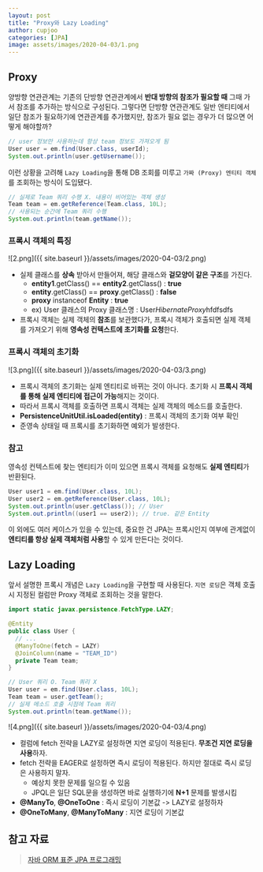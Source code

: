 ```yaml
---
layout: post
title: "Proxy와 Lazy Loading"
author: cupjoo
categories: [JPA]
image: assets/images/2020-04-03/1.png
---
```


## Proxy

양방향 연관관계는 기존의 단방향 연관관계에서 **반대 방향의 참조가 필요할 때** 그때 가서 참조를 추가하는 방식으로 구성된다. 그렇다면 단방향 연관관계도 일반 엔티티에서 일단 참조가 필요하기에 연관관계를 추가했지만, 참조가 필요 없는 경우가 더 많으면 어떻게 해야할까?

```java
// user 정보만 사용하는데 항상 team 정보도 가져오게 됨
User user = em.find(User.class, userId);
System.out.println(user.getUsername());
```

이런 상황을 고려해 `Lazy Loading`을 통해 DB 조회를 미루고 `가짜 (Proxy) 엔티티 객체`를 조회하는 방식이 도입됐다.

```java
// 실제로 Team 쿼리 수행 X. 내용이 비어있는 객체 생성
Team team = em.getReference(Team.class, 10L);
// 사용되는 순간에 Team 쿼리 수행
System.out.println(team.getName());
```

### 프록시 객체의 특징

![2.png]({{ site.baseurl }}/assets/images/2020-04-03/2.png)

- 실제 클래스를 **상속** 받아서 만들어져, 해당 클래스와 **겉모양이 같은 구조**를 가진다.
  - **entity1**.getClass() == **entity2**.getClass() : **true**
  - **entity**.getClass() == **proxy**.getClass() : **false**
  - **proxy** instanceof **Entity** : **true**
  - ex) User 클래스의 Proxy 클래스명 : User$HibernateProxy$hfdfsdfs
- 프록시 객체는 실제 객체의 **참조**를 보관했다가, 프록시 객체가 호출되면 실제 객체를 가져오기 위해 **영속성 컨텍스트에 초기화를 요청**한다.

### 프록시 객체의 초기화

![3.png]({{ site.baseurl }}/assets/images/2020-04-03/3.png)

- 프록시 객체의 초기화는 실제 엔티티로 바뀌는 것이 아니다. 초기화 시 **프록시 객체를 통해 실제 엔티티에 접근이 가능**해지는 것이다.
- 따라서 프록시 객체를 호출하면 프록시 객체는 실제 객체의 메소드를 호출한다.
- **PersistenceUnitUtil.isLoaded(entity)** : 프록시 객체의 초기화 여부 확인
- 준영속 상태일 때 프록시를 초기화하면 예외가 발생한다.

### 참고

영속성 컨텍스트에 찾는 엔티티가 이미 있으면 프록시 객체를 요청해도 **실제 엔티티**가 반환된다.

```java
User user1 = em.find(User.class, 10L);
User user2 = em.getReference(User.class, 10L);
System.out.println(user.getClass()); // User
System.out.println((user1 == user2)); // true. 같은 Entity
```

이 외에도 여러 케이스가 있을 수 있는데, 중요한 건 JPA는 프록시인지 여부에 관계없이 **엔티티를 항상 실제 객체처럼 사용**할 수 있게 만든다는 것이다.

## Lazy Loading

앞서 설명한 프록시 개념은 `Lazy Loading`을 구현할 때 사용된다. `지연 로딩`은 객체 호출 시 지정된 컬럼만 Proxy 객체로 조회하는 것을 말한다.

```java
import static javax.persistence.FetchType.LAZY;

@Entity
public class User {
  // ...
  @ManyToOne(fetch = LAZY)
  @JoinColumn(name = "TEAM_ID")
  private Team team;
}
```

```java
// User 쿼리 O. Team 쿼리 X
User user = em.find(User.class, 10L);
Team team = user.getTeam();
// 실제 메소드 호출 시점에 Team 쿼리
System.out.println(team.getName());
```

![4.png]({{ site.baseurl }}/assets/images/2020-04-03/4.png)

- 컬럼에 fetch 전략을 LAZY로 설정하면 지연 로딩이 적용된다. **무조건 지연 로딩을 사용**하자.
- fetch 전략을 EAGER로 설정하면 즉시 로딩이 적용된다. 하지만 절대로 즉시 로딩은 사용하지 말자.
  - 예상치 못한 문제를 일으킬 수 있음
  - JPQL은 일단 SQL문을 생성하면 바로 실행하기에 **N+1** 문제를 발생시킴
- **@ManyTo**, **@OneToOne** : 즉시 로딩이 기본값 -> LAZY로 설정하자
- **@OneToMany**, **@ManyToMany** : 지연 로딩이 기본값

## 참고 자료

> [자바 ORM 표준 JPA 프로그래밍](https://www.inflearn.com/course/ORM-JPA-Basic)

